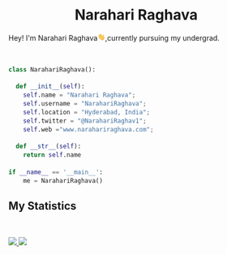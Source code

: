 <h1 align="center">
  <b>Narahari Raghava</b>
</h1>

Hey! I'm Narahari Raghava<img src="https://raw.githubusercontent.com/ABSphreak/ABSphreak/master/gifs/Hi.gif" width="3%">,currently pursuing my undergrad.


<br>



```python
class NarahariRaghava():
    
  def __init__(self):
    self.name = "Narahari Raghava";
    self.username = "NarahariRaghava";
    self.location = "Hyderabad, India";
    self.twitter = "@NarahariRaghav1";
    self.web ="www.narahariraghava.com";
  
  def __str__(self):
    return self.name

if __name__ == '__main__':
    me = NarahariRaghava()
```




## My Statistics

<br/>
<p align="left">
  <a href="http://www.narahariraghava.com">
  <img width="49.5%" src="https://github-readme-stats.vercel.app/api?username=NarahariRaghava&show_icons=true&theme=gruvbox&hide_border=true" />
    <img width="49.5%" src="https://github-readme-streak-stats.herokuapp.com/?user=NarahariRaghava&theme=gruvbox&hide_border=true" />
  </a>
</p>
<br>
